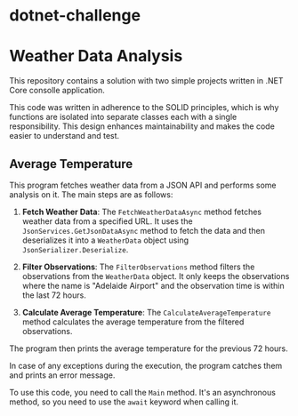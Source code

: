 # dotnet-challenge

# Weather Data Analysis

This repository contains a solution with two simple projects written in .NET Core consolle application.

This code was written in adherence to the SOLID principles, which is why functions are isolated into separate classes each with a single responsibility. This design enhances maintainability and makes the code easier to understand and test.

## Average Temperature

This program fetches weather data from a JSON API and performs some analysis on it. The main steps are as follows:

1. **Fetch Weather Data**: The `FetchWeatherDataAsync` method fetches weather data from a specified URL. It uses the `JsonServices.GetJsonDataAsync` method to fetch the data and then deserializes it into a `WeatherData` object using `JsonSerializer.Deserialize`.

2. **Filter Observations**: The `FilterObservations` method filters the observations from the `WeatherData` object. It only keeps the observations where the name is "Adelaide Airport" and the observation time is within the last 72 hours.

3. **Calculate Average Temperature**: The `CalculateAverageTemperature` method calculates the average temperature from the filtered observations.

The program then prints the average temperature for the previous 72 hours.

In case of any exceptions during the execution, the program catches them and prints an error message.

To use this code, you need to call the `Main` method. It's an asynchronous method, so you need to use the `await` keyword when calling it.
